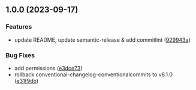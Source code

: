 ## 1.0.0 (2023-09-17)


### Features

* update README, update semantic-release & add commitlint ([929943a](https://github.com/ekscentrysytet/use-overlay-state/commit/929943a576d6860d72d7136365f9bca696f63803))


### Bug Fixes

* add permissions ([e3dce73](https://github.com/ekscentrysytet/use-overlay-state/commit/e3dce73cdd46c9550b974271e067cbb874a732c1))
* rollback conventional-changelog-conventionalcommits to v6.1.0 ([e31f9db](https://github.com/ekscentrysytet/use-overlay-state/commit/e31f9db9ba18b22db44f2aca7bbcef9f9ccc1c83))
